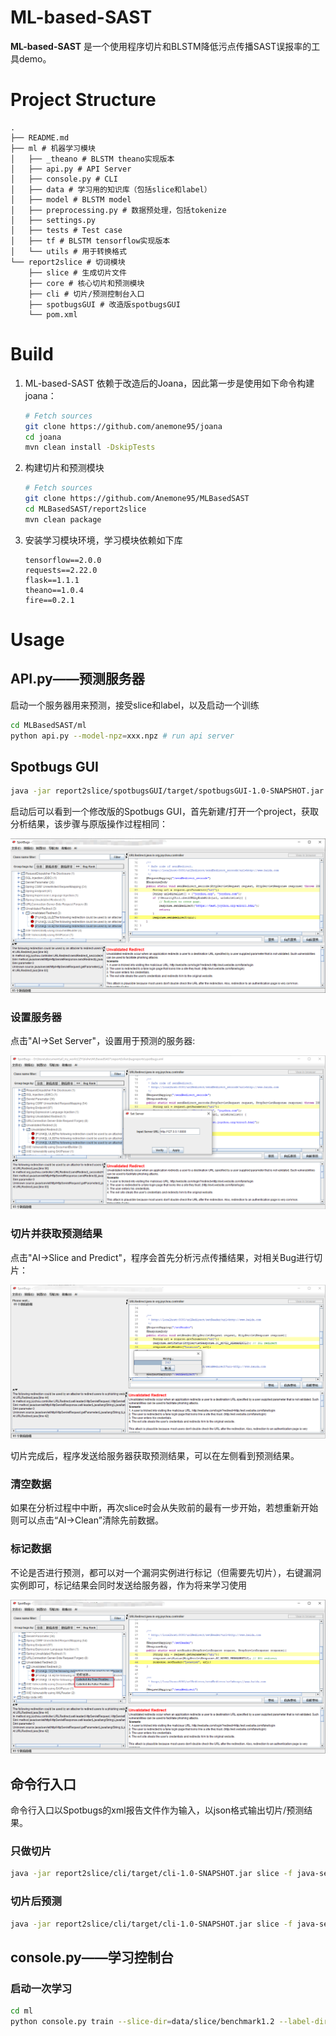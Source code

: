 # ML-based-SAST

**ML-based-SAST** 是一个使用程序切片和BLSTM降低污点传播SAST误报率的工具demo。

# Project Structure

```plain
.
├── README.md
├── ml # 机器学习模块
│   ├── _theano # BLSTM theano实现版本
│   ├── api.py # API Server
│   ├── console.py # CLI
│   ├── data # 学习用的知识库（包括slice和label）
│   ├── model # BLSTM model
│   ├── preprocessing.py # 数据预处理，包括tokenize
│   ├── settings.py
│   ├── tests # Test case
│   ├── tf # BLSTM tensorflow实现版本
│   └── utils # 用于转换格式
└── report2slice # 切词模块
    ├── slice # 生成切片文件
    ├── core # 核心切片和预测模块
    ├── cli # 切片/预测控制台入口
    ├── spotbugsGUI # 改造版spotbugsGUI
    └── pom.xml
```

# Build

1. ML-based-SAST 依赖于改造后的Joana，因此第一步是使用如下命令构建joana：

    ```bash
    # Fetch sources
    git clone https://github.com/anemone95/joana
    cd joana
    mvn clean install -DskipTests
    ```
    
2. 构建切片和预测模块

   ```bash
   # Fetch sources
   git clone https://github.com/Anemone95/MLBasedSAST
   cd MLBasedSAST/report2slice
   mvn clean package
   ```

3. 安装学习模块环境，学习模块依赖如下库

    ```plain
    tensorflow==2.0.0
    requests==2.22.0
    flask==1.1.1
    theano==1.0.4
    fire==0.2.1
    ```

# Usage

## API.py——预测服务器

启动一个服务器用来预测，接受slice和label，以及启动一个训练

```bash
cd MLBasedSAST/ml
python api.py --model-npz=xxx.npz # run api server
```

## Spotbugs GUI

```bash
java -jar report2slice/spotbugsGUI/target/spotbugsGUI-1.0-SNAPSHOT.jar
```

启动后可以看到一个修改版的Spotbugs GUI，首先新建/打开一个project，获取分析结果，该步骤与原版操作过程相同：

![image-20191121143710061](README/image-20191121143710061.png)

### 设置服务器

点击"AI->Set Server"，设置用于预测的服务器:

![image-20191121143846462](README/image-20191121143846462.png)

### 切片并获取预测结果

点击"AI->Slice and Predict"，程序会首先分析污点传播结果，对相关Bug进行切片：

![image-20191121160401714](README/image-20191121160401714.png)

切片完成后，程序发送给服务器获取预测结果，可以在左侧看到预测结果。

### 清空数据

如果在分析过程中中断，再次slice时会从失败前的最有一步开始，若想重新开始则可以点击“AI->Clean”清除先前数据。

### 标记数据

不论是否进行预测，都可以对一个漏洞实例进行标记（但需要先切片），右键漏洞实例即可，标记结果会同时发送给服务器，作为将来学习使用

![image-20191121161750306](README/image-20191121161750306.png)

## 命令行入口

命令行入口以Spotbugs的xml报告文件作为输入，以json格式输出切片/预测结果。

### 只做切片

```bash
java -jar report2slice/cli/target/cli-1.0-SNAPSHOT.jar slice -f java-sec-code-1.0.0-spotbugs.xml # 默认切片保存到./slice/{project}文件夹下，可用--output-dir指定输出目录
```

### 切片后预测

```bash
java -jar report2slice/cli/target/cli-1.0-SNAPSHOT.jar slice -f java-sec-code-1.0.0-spotbugs.xml --server http://127.0.0.1:8888/ # 指定预测用服务器，默认预测结果保存到./predict，可用--output指定输出目录
```

## console.py——学习控制台

### 启动一次学习

```bash
cd ml
python console.py train --slice-dir=data/slice/benchmark1.2 --label-dir=data/label/benchmark1.2 --epochs=20 # 切片数据文件夹，标记数据文件夹，最大迭代次数
```

